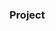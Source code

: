 ### Project






































































































































         









        





 
































